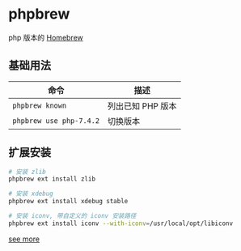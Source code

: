 phpbrew
===
php 版本的 [Homebrew](https://brew.sh/)

## 基础用法

| 命令                    | 描述              |
| ----------------------- | ----------------- |
| `phpbrew known`         | 列出已知 PHP 版本 |
| `phpbrew use php-7.4.2` | 切换版本          |
<!--rehype:className=show-header code-nowrap-->


## 扩展安装
```bash
# 安装 zlib  
phpbrew ext install zlib

# 安装 xdebug 
phpbrew ext install xdebug stable

# 安装 iconv, 带自定义的 iconv 安装路径 
phpbrew ext install iconv --with-iconv=/usr/local/opt/libiconv
```

[see more](https://github.com/phpbrew/phpbrew/blob/master/README.cn.md)
